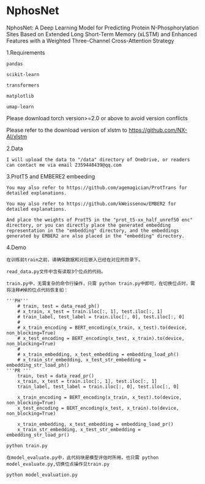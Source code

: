 # NphosNet
NphosNet: A Deep Learning Model for Predicting Protein N-Phosphorylation Sites Based on Extended Long Short-Term Memory (xLSTM) and Enhanced Features with a Weighted Three-Channel Cross-Attention Strategy

1.Requirements

	pandas

	scikit-learn

	transformers

	matplotlib

	umap-learn

Please download torch version>=2.0 or above to avoid version conflicts

Please refer to the download version of xlstm to https://github.com/NX-AI/xlstm

2.Data

	I will upload the data to "/data" directory of OneDrive, or readers can contact me via email 2359448439@qq.com

3.ProtT5 and EMBERE2 embeeding 

	You may also refer to https://github.com/agemagician/ProtTrans for detailed explanations.

	You may also refer to https://github.com/kWeissenow/EMBER2 for detailed explanations.

	And place the weights of ProtT5 in the "prot_t5-xx_half_unref50 enc" directory, or you can directly place the generated embedding representation in the "embedding" directory, and the embeddings generated by EMBER2 are also placed in the "embedding" directory.

4.Demo

	在训练前train之前，请确保数据和对应嵌入已经在对应的目录下。

	read_data.py文件中含有读取3个位点的代码。

	train.py中，无需复杂的命令行操作，只需 python train.py中即可，在切换位点时，需将注释#掉的位点代码恢复如：

    '''PH'''
        # train, test = data_read_ph()
        # x_train, x_test = train.iloc[:, 1], test.iloc[:, 1]
        # train_label, test_label = train.iloc[:, 0], test.iloc[:, 0]
        #
        # x_train_encoding = BERT_encoding(x_train, x_test).to(device, non_blocking=True)
        # x_test_encoding = BERT_encoding(x_test, x_train).to(device, non_blocking=True)
        #
        # x_train_embedding, x_test_embedding = embedding_load_ph()
        # x_train_str_embedding, x_test_str_embedding = embedding_str_load_ph()
    '''PR '''
        train, test = data_read_pr()
        x_train, x_test = train.iloc[:, 1], test.iloc[:, 1]
        train_label, test_label = train.iloc[:, 0], test.iloc[:, 0]
    
        x_train_encoding = BERT_encoding(x_train, x_test).to(device, non_blocking=True)
        x_test_encoding = BERT_encoding(x_test, x_train).to(device, non_blocking=True)
    
        x_train_embedding, x_test_embedding = embedding_load_pr()
        x_train_str_embedding, x_test_str_embedding = embedding_str_load_pr()

    python train.py

	在model_evaluate.py中，此代码块是模型评估时所用，也只需 python model_evaluate.py,切换位点操作见train.py

    python model_evaluation.py


